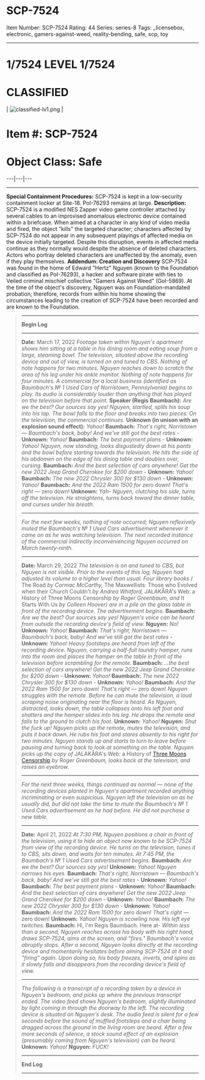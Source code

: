 # SCP-7524
Item Number: SCP-7524
Rating: 44
Series: series-8
Tags: _licensebox, electronic, gamers-against-weed, reality-bending, safe, scp, toy

---

# 1/7524 LEVEL 1/7524
# CLASSIFIED
| ![classified-lv1.png](https://scp-wiki.wdfiles.com/local--files/component%3Aclassified-decoration-base/classified-lv1.png) | 
# Item #: SCP-7524
# Object Class: Safe  
---|---|---  
* * *
**Special Containment Procedures:** SCP-7524 is kept in a low-security containment locker at Site-18. PoI-76293 remains at large.
**Description:** SCP-7524 is a modified NES Zapper video game controller attached by several cables to an improvised anomalous electronic device contained within a briefcase. When aimed at a character in any kind of video media and fired, the object "kills" the targeted character; characters affected by SCP-7524 do not appear in any subsequent playings of affected media on the device initially targeted. Despite this disruption, events in affected media continue as they normally would despite the absence of deleted characters. Actors who portray deleted characters are unaffected by the anomaly, even if they play themselves.
**Addendum: Creation and Discovery**
SCP-7524 was found in the home of Edward "Hertz" Nguyen (known to the Foundation and classified as PoI-76293), a hacker and software pirate with ties to Veiled criminal mischief collective "Gamers Against Weed" (GoI-5869). At the time of the object's discovery, Nguyen was on Foundation-mandated probation; therefore, records from within his home showing the circumstances leading to the creation of SCP-7524 have been recorded and are known to the Foundation.
> * * *
> **Begin Log**
> * * *
> **Date:** March 17, 2022
> _Footage taken within Nguyen's apartment shows him sitting at a table in his dining room and eating soup from a large, steaming bowl. The television, situated above the recording device and out of view, is turned on and tuned to CBS. Nothing of note happens for two minutes._
> _Nguyen reaches down to scratch the area of his leg under his ankle monitor. Nothing of note happens for four minutes._
> _A commercial for a local business (identified as Baumbach's № 1 Used Cars of Norristown, Pennsylvania) begins to play. Its audio is considerably louder than anything that has played on the television before that point._
> **Speaker (Regis Baumbach):** _Are we the best? Our sources say yes!_
> _Nguyen, startled, spills his soup into his lap. The bowl falls to the floor and breaks into two pieces. On the television, the commercial continues._
> **Unknown (in unison with an explosion sound effect):** _Yahoo!_
> **Baumbach:** _That's right, Norristown — Baumbach's back, baby! And we've_ still _got the best rates -_
> **Unknown:** _Yahoo!_
> **Baumbach:** _The best payment plans -_
> **Unknown:** _Yahoo!_
> _Nguyen, now standing, looks disgustedly down at his pants and the bowl before starting towards the television. He hits the side of his abdomen on the edge of his dining table and doubles over, cursing._
> **Baumbach:** _And the best selection of cars anywhere! Get the new 2022 Jeep Grand Cherokee for $200 down -_
> **Unknown:** _Yahoo!_
> **Baumbach:** _The new 2022 Chrysler 300 for $130 down -_
> **Unknown:** _Yahoo!_
> **Baumbach:** _And the 2022 Ram 1500 for_ zero down! _That's right_ — zero down!
> **Unknown:** _Yah-_
> _Nguyen, clutching his side, turns off the television. He straightens, turns back toward the dinner table, and curses under his breath._
> * * *
> _For the next few weeks, nothing of note occurred; Nguyen reflexively muted the Baumbach's № 1 Used Cars advertisement whenever it came on as he was watching television. The next recorded instance of the commercial indirectly inconveniencing Nguyen occurred on March twenty-ninth._
> * * *
> **Date:** March 29, 2022
> _The television is on and tuned to CBS, but Nguyen is not visible. Prior to the events of this log, Nguyen had adjusted its volume to a higher level than usual. Four library books (_ The Road _by Cormac McCarthy,_ The Maxwellists: Those who Evolved when their Church Couldn't _by Andrea Whitford,_ JALAKÅRA's Web: a History of Three Moons Censorship _by Roger Greenbaum, and_ It Starts With Us _by Colleen Hoover) are in a pile on the glass table in front of the recording device._
> _The advertisement begins._
> **Baumbach:** _Are we the best? Our sources say yes!_
> _Nguyen's voice can be heard from outside the recording device's field of view._
> **Nguyen:** _No!_
> **Unknown:** _Yahoo!_
> **Baumbach:** _That's right, Norristown — Baumbach's back, baby! And we've_ still _got the best rates -_
> **Unknown:** _Yahoo!_
> _Heavy footsteps are heard from left of the recording device. Nguyen, carrying a half-full laundry hamper, runs into the room and places the hamper on the table in front of the television before scrambling for the remote._
> **Baumbach:** _…the best selection of cars anywhere! Get the new 2022 Jeep Grand Cherokee for $200 down -_
> **Unknown:** _Yahoo!_
> **Baumbach:** _The new 2022 Chrysler 300 for $130 down -_
> **Unknown:** _Yahoo!_
> **Baumbach:** _And the 2022 Ram 1500 for_ zero down! _That's right_ — zero down!
> _Nguyen struggles with the remote. Before he can mute the television, a loud scraping noise originating near the floor is heard. As Nguyen, distracted, looks down, the table collapses onto his left foot and shatters and the hamper slides into his leg. He drops the remote and falls to the ground to clutch his foot._
> **Unknown:** _Yahoo!_
> **Nguyen:** _Shut the fuck up!_
> _Nguyen picks up the remote, mutes the television, and puts it back down. He rubs his foot and stares absently to his right for two minutes._
> _Nguyen stands up and starts to turn to leave before pausing and turning back to look at something on the table._
> _Nguyen picks up the copy of_ JALAKÅRA's Web: a History of [Three Moons Censorship](https://scp-wiki.wikidot.com/scp-3922) _by Roger Greenbaum, looks back at the television, and raises an eyebrow._
> * * *
> _For the next three weeks, things continued as normal — none of the recording devices planted in Nguyen's apartment recorded anything incriminating or even suspicious. Nguyen left the television on as he usually did, but did not take the time to mute the Baumbach's № 1 Used Cars advertisement as he had before. He did not purchase a new table._
> * * *
> **Date:** April 21, 2022
> _At 7:30 PM, Nguyen positions a chair in front of the television, using it to hide an object now known to be SCP-7524 from view of the recording device. He turns on the television, tunes it to CBS, sits down, and waits for ten minutes._
> _At 7:45 PM, the Baumbach's № 1 Used Cars advertisement begins._
> **Baumbach:** _Are we the best? Our sources say yes!_
> **Unknown:** _Yahoo!_
> _Nguyen narrows his eyes._
> **Baumbach:** _That's right, Norristown — Baumbach's back, baby! And we've_ still _got the best rates -_
> **Unknown:** _Yahoo!_
> **Baumbach:** _The best payment plans -_
> **Unknown:** _Yahoo!_
> **Baumbach:** _And the best selection of cars anywhere! Get the new 2022 Jeep Grand Cherokee for $200 down -_
> **Unknown:** _Yahoo!_
> **Baumbach:** _The new 2022 Chrysler 300 for $130 down -_
> **Unknown:** _Yahoo!_
> **Baumbach:** _And the 2022 Ram 1500 for_ zero down! _That's right_ — zero down!
> **Unknown:** _Yahoo!_
> _Nguyen is scowling now. His left eye twitches._
> **Baumbach:** Hi, I'm Regis Baumbach. Here at-
> _Within less than a second, Nguyen reaches across his body with his right hand, draws SCP-7524, aims at the screen, and "fires." Baumbach's voice abruptly stops. After a second, Nguyen looks directly at the recording device and momentarily hesitates before aiming SCP-7524 at it and "firing" again. Upon doing so, his body freezes, inverts, and spins as it slowly falls and disappears from the recording device's field of view._
> * * *
> _The following is a transcript of a recording taken by a device in Nguyen's bedroom, and picks up where the previous transcript ended._
> _The video feed shows Nguyen's bedroom, slightly illuminated by light coming in through the doorway to the left. The recording device is situated on Nguyen's desk. The audio feed is silent for a few seconds before the sound of muffled footsteps and a chair being dragged across the ground in the living room are heard. After a few more seconds of silence, a stock sound effect of an explosion (presumably coming from Nguyen's television) can be heard._
> **Unknown:** _Yahoo!_
> **Nguyen:** _FUCK!_
> * * *
> **End Log**
> * * *
